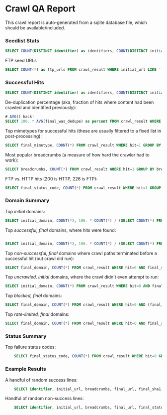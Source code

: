 
# Crawl QA Report

This crawl report is auto-generated from a sqlite database file, which should be available/included.

### Seedlist Stats

```sql
SELECT COUNT(DISTINCT identifier) as identifiers, COUNT(DISTINCT initial_url) as uris, COUNT(DISTINCT initial_domain) AS domains FROM crawl_result;
```

FTP seed URLs

```sql
SELECT COUNT(*) as ftp_urls FROM crawl_result WHERE initial_url LIKE 'ftp://%';
```

### Successful Hits

```sql
SELECT COUNT(DISTINCT identifier) as identifiers, COUNT(DISTINCT initial_url) as uris, COUNT(DISTINCT final_sha1) as unique_sha1 FROM crawl_result WHERE hit=1;
```

De-duplication percentage (aka, fraction of hits where content had been crawled and identified previously):

```sql
# AVG() hack!
SELECT 100. * AVG(final_was_dedupe) as percent FROM crawl_result WHERE hit=1;
```

Top mimetypes for successful hits (these are usually filtered to a fixed list in post-processing):

```sql
SELECT final_mimetype, COUNT(*) FROM crawl_result WHERE hit=1 GROUP BY final_mimetype ORDER BY COUNT(*) DESC LIMIT 10;
```

Most popular breadcrumbs (a measure of how hard the crawler had to work):

```sql
SELECT breadcrumbs, COUNT(*) FROM crawl_result WHERE hit=1 GROUP BY breadcrumbs ORDER BY COUNT(*) DESC LIMIT 10;
```

FTP vs. HTTP hits (200 is HTTP, 226 is FTP):

```sql
SELECT final_status_code, COUNT(*) FROM crawl_result WHERE hit=1 GROUP BY final_status_code LIMIT 10;
```

### Domain Summary

Top *initial* domains:

```sql
SELECT initial_domain, COUNT(*), 100. * COUNT(*) / (SELECT COUNT(*) FROM crawl_result) as percent FROM crawl_result GROUP BY initial_domain ORDER BY count(*) DESC LIMIT 20;
```

Top *successful, final* domains, where hits were found:

```sql

SELECT initial_domain, COUNT(*), 100. * COUNT(*) / (SELECT COUNT(*) FROM crawl_result WHERE hit=1) AS percent  FROM crawl_result WHERE hit=1 GROUP BY initial_domain ORDER BY COUNT(*) DESC LIMIT 20;
```

Top *non-successful, final* domains where crawl paths terminated before a successful hit (but crawl did run):

```sql
SELECT final_domain, COUNT(*) FROM crawl_result WHERE hit=0 AND final_status_code IS NOT NULL GROUP BY final_domain ORDER BY count(*) DESC LIMIT 20;
```

Top *uncrawled, initial* domains, where the crawl didn't even attempt to run:

```sql
SELECT initial_domain, COUNT(*) FROM crawl_result WHERE hit=0 AND final_status_code IS NULL GROUP BY initial_domain ORDER BY count(*) DESC LIMIT 20;
```

Top *blocked, final* domains:

```sql
SELECT final_domain, COUNT(*) FROM crawl_result WHERE hit=0 AND (final_status_code='-61' OR final_status_code='-2') GROUP BY final_domain ORDER BY count(*) DESC LIMIT 20;
```

Top *rate-limited, final* domains:

```sql
SELECT final_domain, COUNT(*) FROM crawl_result WHERE hit=0 AND final_status_code='429' GROUP BY final_domain ORDER BY count(*) DESC LIMIT 20;
```

### Status Summary

Top failure status codes:

```sql
    SELECT final_status_code, COUNT(*) FROM crawl_result WHERE hit=0 GROUP BY final_status_code ORDER BY count(*) DESC LIMIT 10;
```

### Example Results

A handful of random success lines:

```sql
    SELECT identifier, initial_url, breadcrumbs, final_url, final_sha1, final_mimetype FROM crawl_result WHERE hit=1 ORDER BY random() LIMIT 10;
```

Handful of random non-success lines:

```sql
    SELECT identifier, initial_url, breadcrumbs, final_url, final_status_code, final_mimetype FROM crawl_result WHERE hit=0 ORDER BY random() LIMIT 25;
```

